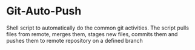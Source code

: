 # Git-Auto-Push
Shell script to automatically do the common git activities. The script pulls files from remote, merges them, stages new files, commits them and pushes them to remote repository on a defined branch
